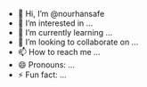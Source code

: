 - 👋 Hi, I’m @nourhansafe
- 👀 I’m interested in ...
- 🌱 I’m currently learning ...
- 💞️ I’m looking to collaborate on ...
- 📫 How to reach me ...
- 😄 Pronouns: ...
- ⚡ Fun fact: ...

<!---
nourhansafe/nourhansafe is a ✨ special ✨ repository because its `README.md` (this file) appears on your GitHub profile.
You can click the Preview link to take a look at your changes.
--->
